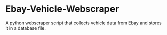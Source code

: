 # Ebay-Vehicle-Webscraper
A python webscraper script that collects vehicle data from Ebay and stores it in a database file.
